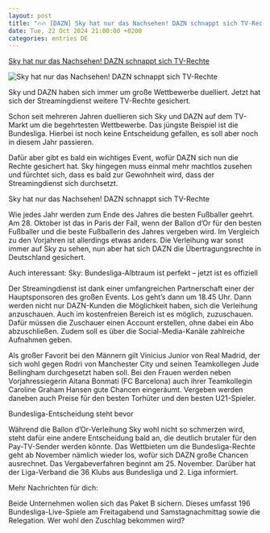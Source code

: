 ```yaml
---
layout: post
title: "🔥🔥 [DAZN] Sky hat nur das Nachsehen! DAZN schnappt sich TV-Rechte"
date: Tue, 22 Oct 2024 21:00:00 +0200
categories: entries DE
---
```

[Sky hat nur das Nachsehen! DAZN schnappt sich TV-Rechte](https://www.derwesten.de/sport/fussball/sky-dazn-rechte-ballondor-bundesliga-schnappt-id301184729.html)

![Sky hat nur das Nachsehen! DAZN schnappt sich TV-Rechte](https://www.derwesten.de/wp-content/uploads/sites/8/2024/10/sky-dazn-e1729529859411.jpg)

Sky und DAZN haben sich immer um große Wettbewerbe duelliert. Jetzt hat sich der Streamingdienst weitere TV-Rechte gesichert.

Schon seit mehreren Jahren duellieren sich Sky und DAZN auf dem TV-Markt um die begehrtesten Wettbewerbe. Das jüngste Beispiel ist die Bundesliga. Hierbei ist noch keine Entscheidung gefallen, es soll aber noch in diesem Jahr passieren.

Dafür aber gibt es bald ein wichtiges Event, wofür DAZN sich nun die Rechte gesichert hat. Sky hingegen muss einmal mehr machtlos zusehen und fürchtet sich, dass es bald zur Gewohnheit wird, dass der Streamingdienst sich durchsetzt.

Sky hat nur das Nachsehen! DAZN schnappt sich TV-Rechte

Wie jedes Jahr werden zum Ende des Jahres die besten Fußballer geehrt. Am 28. Oktober ist das in Paris der Fall, wenn der Ballon d’Or für den besten Fußballer und die beste Fußballerin des Jahres vergeben wird. Im Vergleich zu den Vorjahren ist allerdings etwas anders. Die Verleihung war sonst immer auf Sky zu sehen, nun aber hat sich DAZN die Übertragungsrechte in Deutschland gesichert.

Auch interessant: Sky: Bundesliga-Albtraum ist perfekt – jetzt ist es offiziell

Der Streamingdienst ist dank einer umfangreichen Partnerschaft einer der Hauptsponsoren des großen Events. Los geht’s dann um 18.45 Uhr. Dann werden nicht nur DAZN-Kunden die Möglichkeit haben, sich die Verleihung anzuschauen. Auch im kostenfreien Bereich ist es möglich, zuzuschauen. Dafür müssen die Zuschauer einen Account erstellen, ohne dabei ein Abo abzuschließen. Zudem soll es über die Social-Media-Kanäle zahlreiche Aufnahmen geben.

Als großer Favorit bei den Männern gilt Vinicius Junior von Real Madrid, der sich wohl gegen Rodri von Manchester City und seinen Teamkollegen Jude Bellingham durchgesetzt haben soll. Bei den Frauen werden neben Vorjahressiegerin Aitana Bonmati (FC Barcelona) auch ihrer Teamkollegin Caroline Graham Hansen gute Chancen eingeräumt. Vergeben werden daneben auch Preise für den besten Torhüter und den besten U21-Spieler.

Bundesliga-Entscheidung steht bevor

Während die Ballon d’Or-Verleihung Sky wohl nicht so schmerzen wird, steht dafür eine andere Entscheidung bald an, die deutlich brutaler für den Pay-TV-Sender werden könnte. Das Wettbieten um die Bundesliga-Rechte geht ab November nämlich wieder los, wofür sich DAZN große Chancen ausrechnet. Das Vergabeverfahren beginnt am 25. November. Darüber hat der Liga-Verband die 36 Klubs aus Bundesliga und 2. Liga informiert.

Mehr Nachrichten für dich:

Beide Unternehmen wollen sich das Paket B sichern. Dieses umfasst 196 Bundesliga-Live-Spiele am Freitagabend und Samstagnachmittag sowie die Relegation. Wer wohl den Zuschlag bekommen wird?

